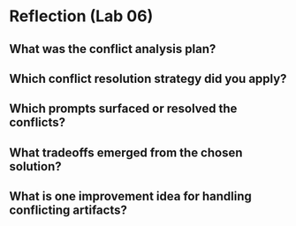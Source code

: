 # Reflection (Lab 06)

## What was the conflict analysis plan?

## Which conflict resolution strategy did you apply?

## Which prompts surfaced or resolved the conflicts?

## What tradeoffs emerged from the chosen solution?

## What is one improvement idea for handling conflicting artifacts?

